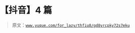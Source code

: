 # 【抖音】4 篇

> 原文：[`www.yuque.com/for_lazy/thfiu8/gd8yrcpky72s7eku`](https://www.yuque.com/for_lazy/thfiu8/gd8yrcpky72s7eku)



